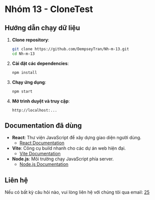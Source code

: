 # Nhóm 13 - CloneTest

## Hướng dẫn chạy dữ liệu

1. **Clone repository**:
    ```bash
    git clone https://github.com/DempseyTran/Nh-m-13.git
    cd Nh-m-13
    ```

2. **Cài đặt các dependencies**:
    ```bash
    npm install
    ```

3. **Chạy ứng dụng**:
    ```bash
    npm start
    ```

4. **Mở trình duyệt và truy cập**:
    ```
    http://localhost:...
    ```

## Documentation đã dùng

- **React**: Thư viện JavaScript để xây dựng giao diện người dùng.
  - [React Documentation](https://reactjs.org/docs/getting-started.html)
- **Vite**: Công cụ build nhanh cho các dự án web hiện đại.
    - [Vite Documentation](https://vitejs.dev/guide/)
- **Node.js**: Môi trường chạy JavaScript phía server.
  - [Node.js Documentation](https://nodejs.org/en/docs/)

## Liên hệ

Nếu có bất kỳ câu hỏi nào, vui lòng liên hệ với chúng tôi qua email: [25](mailto:25A4041500@hvnh.edu.vn)